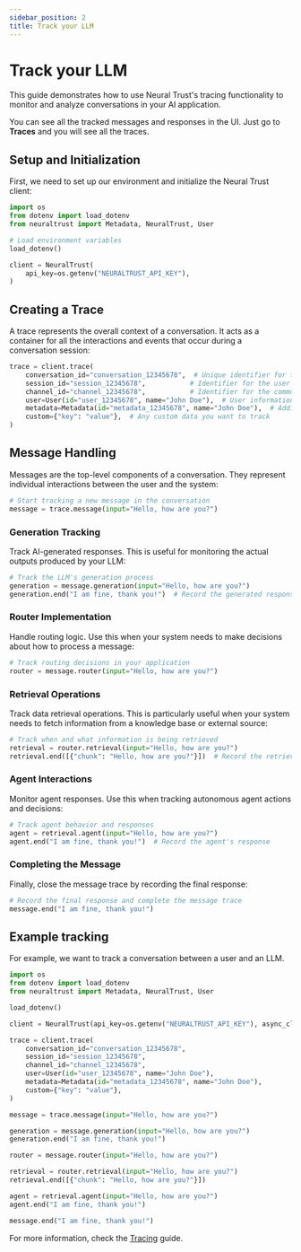 ```yaml
---
sidebar_position: 2
title: Track your LLM
---
```


# Track your LLM

This guide demonstrates how to use Neural Trust's tracing functionality to monitor and analyze conversations in your AI application.

You can see all the tracked messages and responses in the UI. Just go to **Traces** and you will see all the traces.

## Setup and Initialization

First, we need to set up our environment and initialize the Neural Trust client:

```python
import os
from dotenv import load_dotenv
from neuraltrust import Metadata, NeuralTrust, User

# Load environment variables
load_dotenv()

client = NeuralTrust(
    api_key=os.getenv("NEURALTRUST_API_KEY"),
)
```

## Creating a Trace

A trace represents the overall context of a conversation. It acts as a container for all the interactions and events that occur during a conversation session:

```python
trace = client.trace(
    conversation_id="conversation_12345678",  # Unique identifier for this conversation
    session_id="session_12345678",           # Identifier for the user's session
    channel_id="channel_12345678",           # Identifier for the communication channel
    user=User(id="user_12345678", name="John Doe"),  # User information
    metadata=Metadata(id="metadata_12345678", name="John Doe"),  # Additional metadata
    custom={"key": "value"},  # Any custom data you want to track
)
```

## Message Handling

Messages are the top-level components of a conversation. They represent individual interactions between the user and the system:

```python
# Start tracking a new message in the conversation
message = trace.message(input="Hello, how are you?")
```

### Generation Tracking

Track AI-generated responses. This is useful for monitoring the actual outputs produced by your LLM:

```python
# Track the LLM's generation process
generation = message.generation(input="Hello, how are you?")
generation.end("I am fine, thank you!")  # Record the generated response
```

### Router Implementation

Handle routing logic. Use this when your system needs to make decisions about how to process a message:

```python
# Track routing decisions in your application
router = message.router(input="Hello, how are you?")
```

### Retrieval Operations

Track data retrieval operations. This is particularly useful when your system needs to fetch information from a knowledge base or external source:

```python
# Track when and what information is being retrieved
retrieval = router.retrieval(input="Hello, how are you?")
retrieval.end([{"chunk": "Hello, how are you?"}])  # Record the retrieved information
```

### Agent Interactions

Monitor agent responses. Use this when tracking autonomous agent actions and decisions:

```python
# Track agent behavior and responses
agent = retrieval.agent(input="Hello, how are you?")
agent.end("I am fine, thank you!")  # Record the agent's response
```

### Completing the Message

Finally, close the message trace by recording the final response:

```python
# Record the final response and complete the message trace
message.end("I am fine, thank you!")
```

## Example tracking

For example, we want to track a conversation between a user and an LLM.

```python
import os
from dotenv import load_dotenv
from neuraltrust import Metadata, NeuralTrust, User

load_dotenv()

client = NeuralTrust(api_key=os.getenv("NEURALTRUST_API_KEY"), async_client=True)

trace = client.trace(
    conversation_id="conversation_12345678",
    session_id="session_12345678",
    channel_id="channel_12345678",
    user=User(id="user_12345678", name="John Doe"),
    metadata=Metadata(id="metadata_12345678", name="John Doe"),
    custom={"key": "value"},
)

message = trace.message(input="Hello, how are you?")

generation = message.generation(input="Hello, how are you?")
generation.end("I am fine, thank you!")

router = message.router(input="Hello, how are you?")

retrieval = router.retrieval(input="Hello, how are you?")
retrieval.end([{"chunk": "Hello, how are you?"}])

agent = retrieval.agent(input="Hello, how are you?")
agent.end("I am fine, thank you!")

message.end("I am fine, thank you!")
```

For more information, check the [Tracing](docs/sdks/python-sdk/api-reference/trace-class.md) guide.